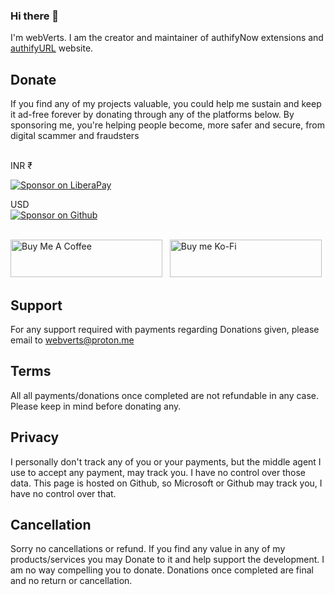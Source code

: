 ### Hi there 👋
I'm webVerts. I am the creator and maintainer of authifyNow extensions and [authifyURL](https://authifyweb.github.io/authifyURL/) website.

## Donate
<p> If you find any of my projects valuable, you could help me sustain and keep it ad-free forever by donating through any of the platforms below. By sponsoring me, you're helping people become, more safer and secure, from digital scammer and fraudsters </p>
<br>
INR ₹
<br>

[![Sponsor on LiberaPay](https://img.shields.io/badge/Liberapay-F6C915?style=for-the-badge&logo=Liberapay&logoColor=white)](https://liberapay.com/webVerts)

USD<br>
[![Sponsor on Github](https://img.shields.io/badge/GitHub-Sponsors-white?style=for-the-badge&logo=Github-Sponsors&logoColor=black)](https://github.com/sponsors/webVerts) 

<br>
<a href="https://www.buymeacoffee.com/webVerts" target="_blank"><img src="https://cdn.buymeacoffee.com/buttons/v2/default-yellow.png" alt="Buy Me A Coffee" style="height: 60px !important;width: 243px !important;" ></a> &nbsp; <a href="https://ko-fi.com/webVerts" target="_blank"> <img src="https://storage.ko-fi.com/cdn/brandasset/kofi_button_blue.png" style="height: 60px !important;width: 243px !important;" alt="Buy me Ko-Fi"> </a>
<br>






## Support
For any support required with payments regarding Donations given, please email to webverts@proton.me

## Terms
All all payments/donations once completed are not refundable in any case. Please keep in mind before donating any.

## Privacy
I personally don't track any of you or your payments, but the middle agent I use to accept any payment, may track you. I have no control over those data. This page is hosted on Github, so Microsoft or Github may track you, I have no control over that.

## Cancellation
Sorry no cancellations or refund. If you find any value in any of my products/services you may Donate to it and help support the development. I am no way compelling you to donate. Donations once completed are final and no return or cancellation. 

<!--
**webVerts/webVerts** is a ✨ _special_ ✨ repository because its `README.md` (this file) appears on your GitHub profile.

Here are some ideas to get you started:

- 🔭 I’m currently working on ...
- 🌱 I’m currently learning ...
- 👯 I’m looking to collaborate on ...
- 🤔 I’m looking for help with ...
- 💬 Ask me about ...
- 📫 How to reach me: ...
- 😄 Pronouns: ...
- ⚡ Fun fact: ...
-->
